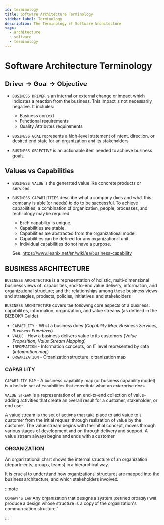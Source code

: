 ```yaml
---
id: terminology
title: Software Architecture Terminology
sidebar_label: Terminology
description: The Terminology of Software Architecture
tags:
  - architecture
  - software
  - terminology
---
```


# Software Architecture Terminology

## Driver -> Goal -> Objective

- `BUSINESS DRIVER` is an internal or external change or
impact which indicates a reaction from the business.
This impact is not necessarily negative. It includes:
    - Business context
    - Functional requirements
    - Quality Attributes requirements

- `BUSINESS GOAL` represents a high-level statement of
intent, direction, or desired end state for an organization
and its stakeholders

- `BUSINESS OBJECTIVE` is an actionable item needed to
achieve business goals.


## Values vs Capabilities

- `BUSINESS VALUE` is the generated value like concrete
products or services.

- `BUSINESS CAPABILITIES` describe what a company does and what this company is able (or needs) to do to be
successful. To achieve capabilities, a combination of organization, people, processes, and technology may be required.

   - Each capability is unique.
   - Capabilities are stable.
   - Capabilities are abstracted from the organizational model. 
   - Capabilities can be defined for any organizational unit.
   - Individual capabilities do not have a purpose.

  See: https://www.leanix.net/en/wiki/ea/business-capability

## BUSINESS ARCHITECTURE

`BUSINESS ARCHITECTURE` is a representation of holistic,
multi-dimensional business views of: capabilities, end-to-end
value delivery, information, and organizational structure; and
the relationships among these business views and strategies,
products, policies, initiatives, and stakeholders

`BUSINESS ARCHITECTURE` covers the following core aspects of a business: capabilities, information,
organization, and value streams (as defined in the BIZBOK® Guide)

- `CAPABILITY` - What a business does
(*Capability Map, Business Services, Business Functions*)
- `VALUE` - How a business delivers value to its customers
(*Value Proposition, Value Stream Mapping*)
- `INFORMATION` - Information concepts, on IT level represented
by data (*information map*)
- `ORGANIZATION` - Organization structure, organization map


### CAPABILITY

`CAPABILITY MAP` - A business capability map (or business capability model) is a holistic set of capabilities that
constitute what an enterprise does.

`VALUE STREAM` is a representation of an end-to-end
collection of value-adding activities that create an overall
result for a customer, stakeholder, or end user.

A value stream is the set of actions that take place to add value to a customer from the initial request through
realization of value by the customer. The value stream begins with the initial concept, moves through various
stages of development and on through delivery and support. A value stream always begins and ends with a
customer

### ORGANIZATION

An organizational chart shows the internal structure of an organization (departments, groups, teams) in a
hierarchical way.

It is crucial to understand how organizational structures are mapped into the business architecture, and which
stakeholders involved.

:::note

`CONWAY’S LAW` Any organization that designs a system (defined broadly)
will produce a design whose structure is a copy of the
organization's communication structure.”

:::